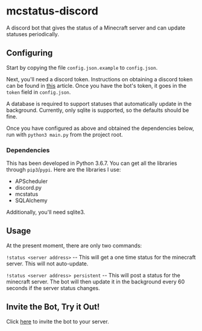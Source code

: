 # mcstatus-discord
A discord bot that gives the status of a Minecraft server and can update statuses periodically.

## Configuring
Start by copying the file `config.json.example` to `config.json`.

Next, you'll need a discord token.
Instructions on obtaining a discord token can be found in [this][token] article.
Once you have the bot's token, it goes in the `token` field in `config.json`.

A database is required to support statuses that automatically update in the background.
Currently, only sqlite is supported, so the defaults should be fine.

Once you have configured as above and obtained the dependencies below, run with `python3 main.py` from the project root.

### Dependencies
This has been developed in Python 3.6.7.
You can get all the libraries through `pip3`/`pypi`.
Here are the libraries I use:
 * APScheduler
 * discord.py
 * mcstatus
 * SQLAlchemy

Additionally, you'll need sqlite3.
 
## Usage
At the present moment, there are only two commands:

`!status <server address>` -- This will get a one time status for the minecraft server.
This will not auto-update.

`!status <server address> persistent` -- This will post a status for the minecraft server.
The bot will then update it in the background every 60 seconds if the server status changes.

## Invite the Bot, Try it Out!

Click [here][invite] to invite the bot to your server.

[token]: https://discordpy.readthedocs.io/en/rewrite/discord.html
[invite]: https://discordapp.com/api/oauth2/authorize?client_id=470819771353661440&permissions=0&scope=bot
